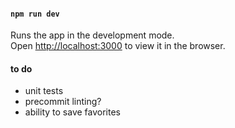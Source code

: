 #### `npm run dev`

Runs the app in the development mode.<br>
Open [http://localhost:3000](http://localhost:3000) to view it in the browser.

#### to do
- unit tests
- precommit linting?
- ability to save favorites
